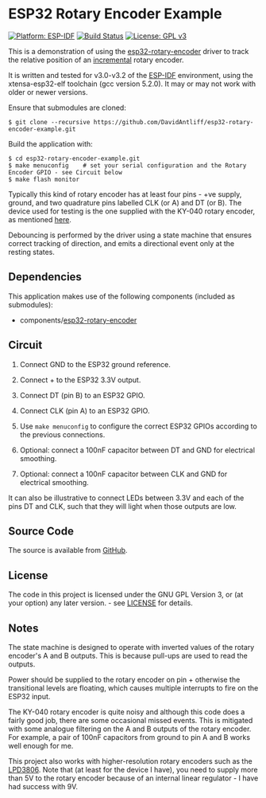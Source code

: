 # ESP32 Rotary Encoder Example

[![Platform: ESP-IDF](https://img.shields.io/badge/ESP--IDF-v3.0%2B-blue.svg)](https://docs.espressif.com/projects/esp-idf/en/stable/get-started/)
[![Build Status](https://travis-ci.org/DavidAntliff/esp32-rotary-encoder-example.svg?branch=master)](https://travis-ci.org/DavidAntliff/esp32-rotary-encoder-example)
[![License: GPL v3](https://img.shields.io/badge/License-GPLv3+-blue.svg)](https://www.gnu.org/licenses/gpl-3.0)

This is a demonstration of using the [esp32-rotary-encoder](https://github.com/DavidAntliff/esp32-rotary-encoder) driver to track the relative position of an [incremental](https://en.wikipedia.org/wiki/Rotary_encoder#Incremental) rotary encoder.

It is written and tested for v3.0-v3.2 of the [ESP-IDF](https://github.com/espressif/esp-idf) environment, using the xtensa-esp32-elf toolchain (gcc version 5.2.0). It may or may not work with older or newer versions.

Ensure that submodules are cloned:

    $ git clone --recursive https://github.com/DavidAntliff/esp32-rotary-encoder-example.git

Build the application with:

    $ cd esp32-rotary-encoder-example.git
    $ make menuconfig    # set your serial configuration and the Rotary Encoder GPIO - see Circuit below
    $ make flash monitor

Typically this kind of rotary encoder has at least four pins - +ve supply, ground, and two quadrature pins labelled CLK (or A) and DT (or B). The device used for testing is the one supplied with the KY-040 rotary encoder, as mentioned [here](http://henrysbench.capnfatz.com/henrys-bench/arduino-sensors-and-input/keyes-ky-040-arduino-rotary-encoder-user-manual/).

Debouncing is performed by the driver using a state machine that ensures correct tracking of direction, and emits a directional event only at the resting states.

## Dependencies

This application makes use of the following components (included as submodules):

 * components/[esp32-rotary-encoder](https://github.com/DavidAntliff/esp32-rotary-encoder)

## Circuit

1. Connect GND to the ESP32 ground reference.
1. Connect + to the ESP32 3.3V output.
1. Connect DT (pin B) to an ESP32 GPIO.
1. Connect CLK (pin A) to an ESP32 GPIO.
1. Use `make menuconfig` to configure the correct ESP32 GPIOs according to the previous connections.

1. Optional: connect a 100nF capacitor between DT and GND for electrical smoothing.
1. Optional: connect a 100nF capacitor between CLK and GND for electrical smoothing.

It can also be illustrative to connect LEDs between 3.3V and each of the pins DT and CLK, such that they will light when those outputs are low.

## Source Code

The source is available from [GitHub](https://www.github.com/DavidAntliff/esp32-rotary-encoder-example).

## License

The code in this project is licensed under the GNU GPL Version 3, or (at your option) any later version. - see [LICENSE](LICENSE) for details.

## Notes

The state machine is designed to operate with inverted values of the rotary encoder's A and B outputs. This is because pull-ups are used to read the outputs.

Power should be supplied to the rotary encoder on pin + otherwise the transitional levels are floating, which causes multiple interrupts to fire on the ESP32 input.

The KY-040 rotary encoder is quite noisy and although this code does a fairly good job, there are some occasional missed events. This is mitigated with some analogue filtering on the A and B outputs of the rotary encoder. For example, a pair of 100nF capacitors from ground to pin A and B works well enough for me.

This project also works with higher-resolution rotary encoders such as the [LPD3806](https://www.codrey.com/electronic-circuits/paupers-rotary-encoder/). Note that (at least for the device I have), you need to supply more than 5V to the rotary encoder because of an internal linear regulator - I have had success with 9V.
